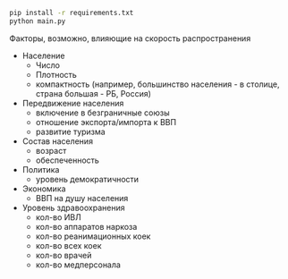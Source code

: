 ```bash
pip install -r requirements.txt
python main.py
```
Факторы, возможно, влияющие на скорость распространения
* Население
    * Число
    * Плотность
    * компактность (например, большинство населения - в столице, страна большая - РБ, Россия)
* Передвижение населения
    * включение в безграничные союзы
    * отношение экспорта/импорта к ВВП
    * развитие туризма
* Состав населения
    * возраст
    * обеспеченность
* Политика
    * уровень демократичности
* Экономика
    * ВВП на душу населения
* Уровень здравоохранения
    * кол-во ИВЛ
    * кол-во аппаратов наркоза
    * кол-во реанимационных коек
    * кол-во всех коек
    * кол-во врачей
    * кол-во медперсонала
